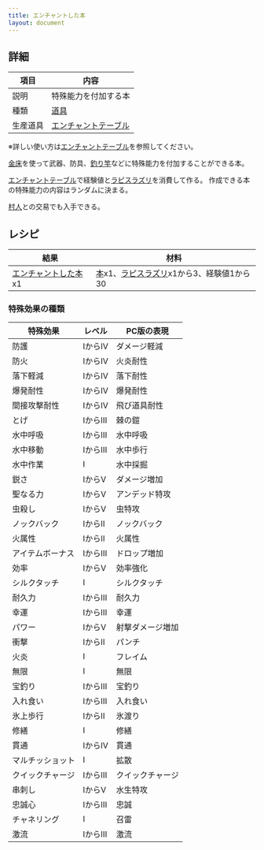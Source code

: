 ```yaml
---
title: エンチャントした本
layout: document
---
```

## 詳細

|項目|内容|
|---|---|
|説明|特殊能力を付加する本|
|種類|[道具](道具)|
|生産道具|[エンチャントテーブル](エンチャントテーブル)|

※詳しい使い方は[エンチャントテーブル](エンチャントテーブル)を参照してください。

[金床](金床)を使って武器、防具、[釣り竿](釣り竿)などに特殊能力を付加することができる本。

[エンチャントテーブル](エンチャントテーブル)で経験値と[ラピスラズリ](ラピスラズリ)を消費して作る。
作成できる本の特殊能力の内容はランダムに決まる。

[村人](村人)との交易でも入手できる。

## レシピ

|結果|材料|
|---|---|
|[エンチャントした本](エンチャントした本)x1|[本](本)x1、[ラピスラズリ](ラピスラズリ)x1から3、経験値1から30|

### 特殊効果の種類

|特殊効果|レベル|PC版の表現|
|---|---|---|
|防護|IからIV|ダメージ軽減|
|防火|IからIV|火炎耐性|
|落下軽減|IからIV|落下耐性|
|爆発耐性|IからIV|爆発耐性|
|間接攻撃耐性|IからIV|飛び道具耐性|
|とげ|IからIII|棘の鎧|
|水中呼吸|IからIII|水中呼吸|
|水中移動|IからIII|水中歩行|
|水中作業|I|水中採掘|
|鋭さ|IからV|ダメージ増加|
|聖なる力|IからV|アンデッド特攻|
|虫殺し|IからV|虫特攻|
|ノックバック|IからII|ノックバック|
|火属性|IからII|火属性|
|アイテムボーナス|IからIII|ドロップ増加|
|効率|IからV|効率強化|
|シルクタッチ|I|シルクタッチ|
|耐久力|IからIII|耐久力|
|幸運|IからIII|幸運|
|パワー|IからV|射撃ダメージ増加|
|衝撃|IからII|パンチ|
|火炎|I|フレイム|
|無限|I|無限|
|宝釣り|IからIII|宝釣り|
|入れ食い|IからIII|入れ食い|
|氷上歩行|IからII|氷渡り|
|修繕|I|修繕|
|貫通|IからIV|貫通|
|マルチッショット|I|拡散|
|クイックチャージ|IからIII|クイックチャージ|
|串刺し|IからV|水生特攻|
|忠誠心|IからIII|忠誠|
|チャネリング|I|召雷|
|激流|IからIII|激流|

